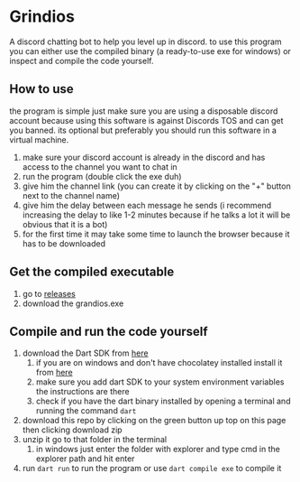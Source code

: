 # Grindios
A discord chatting bot to help you level up in discord. to use this program you can either use the compiled binary (a ready-to-use exe for windows) or inspect and compile the code yourself.

## How to use
the program is simple just make sure you are using a disposable discord account because using this software is against Discords TOS and can get you banned. its optional but preferably you should run this software in a virtual machine.
1. make sure your discord account is already in the discord and has access to the channel you want to chat in
2. run the program (double click the exe duh)
4. give him the channel link (you can create it by clicking on the "+" button next to the channel name)
5. give him the delay between each message he sends (i recommend increasing the delay to like 1-2 minutes because if he talks a lot it will be obvious that it is a bot)
6. for the first time it may take some time to launch the browser because it has to be downloaded

## Get the compiled executable 
1. go to [releases](https://github.com/YB-42/grindios2/releases/tag/v1.0.0)
2. download the grandios.exe 
   
## Compile and run the code yourself
1. download the Dart SDK from [here](https://dart.dev/get-dart)
    1. if you are on windows and don't have chocolatey installed install it from [here](https://chocolatey.org/install)
   2. make sure you add dart SDK to your system environment variables the instructions are there
   3. check if you have the dart binary installed by opening a terminal and running the command `dart`
2. download this repo by clicking on the green button up top on this page then clicking download zip
3. unzip it go to that folder in the terminal 
   1. in windows just enter the folder with explorer and type cmd in the explorer path and hit enter
4. run `dart run` to run the program or use `dart compile exe` to compile it
